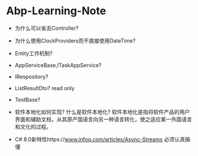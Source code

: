 # Abp-Learning-Note

* 为什么可以省去Controller?

* 为什么使用ClockProviders而不直接使用DateTime?

* Entity工作机制?

* AppServiceBase,ITaskAppService?

* IRespository?

* ListResultDto? read only

* TestBase?

* 软件本地化如何实现?
什么是软件本地化?
软件本地化是指将软件产品的用户界面和辅助文档，从其原产国语言向另一种语言转化，使之适应某一外国语言和文化的过程。

* C# 8.0新特性https://www.infoq.com/articles/Async-Streams 必须认真搞懂